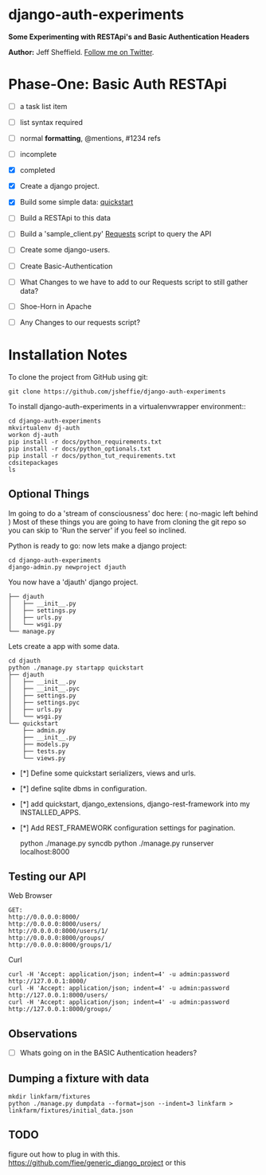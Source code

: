django-auth-experiments
=======================


**Some Experimenting with RESTApi's and Basic Authentication Headers**

**Author:** Jeff Sheffield.  [Follow me on Twitter](https://twitter.com/jeffsheffield).

Phase-One: Basic Auth RESTApi
========


- [ ] a task list item
- [ ] list syntax required
- [ ] normal **formatting**, @mentions, #1234 refs
- [ ] incomplete
- [x] completed

- [x] Create a django project.
- [x] Build some simple data: [quickstart](http://django-rest-framework.org/tutorial/quickstart#project-setup)
- [ ] Build a RESTApi to this data
- [ ] Build a 'sample_client.py' [Requests](http://docs.python-requests.org/en/latest/) script to query the API
- [ ] Create some django-users.
- [ ] Create Basic-Authentication
- [ ] What Changes to we have to add to our Requests script to still gather data?
- [ ] Shoe-Horn in Apache
- [ ] Any Changes to our requests script?

Installation Notes
==================

To clone the project from GitHub using git:

    git clone https://github.com/jsheffie/django-auth-experiments

To install django-auth-experiments in a virtualenvwrapper environment::

    cd django-auth-experiments 
    mkvirtualenv dj-auth
    workon dj-auth
    pip install -r docs/python_requirements.txt 
    pip install -r docs/python_optionals.txt 
    pip install -r docs/python_tut_requirements.txt 
    cdsitepackages
    ls


Optional Things
----------------
Im going to do a 'stream of consciousness' doc here: ( no-magic left behind )
Most of these things you are going to have from cloning the git repo so you can skip to 
'Run the server' if you feel so inclined.

Python is ready to go: now lets make a django project:

    cd django-auth-experiments
    django-admin.py newproject djauth

You now have a 'djauth' django project.

	├── djauth
	│   ├── __init__.py
	│   ├── settings.py
	│   ├── urls.py
	│   └── wsgi.py
	└── manage.py

Lets create a app with some data.

	cd djauth
	python ./manage.py startapp quickstart
	├── djauth
	│   ├── __init__.py
	│   ├── __init__.pyc
	│   ├── settings.py
	│   ├── settings.pyc
	│   ├── urls.py
	│   └── wsgi.py
	└── quickstart
	    ├── admin.py
	    ├── __init__.py
	    ├── models.py
	    ├── tests.py
	    └── views.py

- [*] Define some quickstart serializers, views and urls.
- [*] define sqlite dbms in configuration.
- [*] add quickstart, django_extensions, django-rest-framework into my INSTALLED_APPS.
- [*] Add REST_FRAMEWORK configuration settings for pagination.


	python ./manage.py syncdb
	python ./manage.py runserver localhost:8000

Testing our API
----------------

Web Browser

	GET:
	http://0.0.0.0:8000/
	http://0.0.0.0:8000/users/
	http://0.0.0.0:8000/users/1/
	http://0.0.0.0:8000/groups/
	http://0.0.0.0:8000/groups/1/


Curl

	curl -H 'Accept: application/json; indent=4' -u admin:password http://127.0.0.1:8000/
	curl -H 'Accept: application/json; indent=4' -u admin:password http://127.0.0.1:8000/users/ 
	curl -H 'Accept: application/json; indent=4' -u admin:password http://127.0.0.1:8000/groups/ 

Observations
----------------
- [ ] Whats going on in the BASIC Authentication headers?




Dumping a fixture with data
----------------
	mkdir linkfarm/fixtures
	python ./manage.py dumpdata --format=json --indent=3 linkfarm > linkfarm/fixtures/initial_data.json



TODO
----------------- 
figure out how to plug in with this.
https://github.com/fiee/generic_django_project
or this


